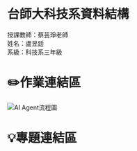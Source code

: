 # 台師大科技系資料結構 
授課教師：蔡芸琤老師   
姓名：盧昱廷   
系級：科技系三年級 
# ✏️作業連結區
![AI Agent流程圖](https://github.com/user-attachments/assets/90b101a2-e4e0-4682-82fe-66be9e1ca635)
# 💡專題連結區 
